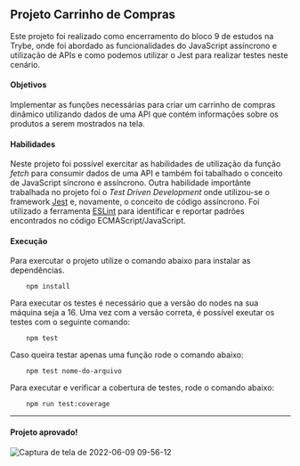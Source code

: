 ## Projeto Carrinho de Compras

Este projeto foi realizado como encerramento do bloco 9 de estudos na Trybe, onde foi abordado as funcionalidades do JavaScript assíncrono e utilização de APIs e como podemos utilizar o Jest para realizar testes neste cenário.

#### Objetivos

Implementar as funções necessárias para criar um carrinho de compras dinâmico utilizando dados de uma API que contém informações sobre os produtos a serem mostrados na tela.

#### Habilidades

Neste projeto foi possível exercitar as habilidades de utilização da função _fetch_ para consumir dados de uma API e também foi tabalhado o conceito de JavaScript síncrono e assíncrono. Outra habilidade importânte trabalhada no projeto foi o _Test Driven Development_ onde utilizou-se o framework [Jest](https://jestjs.io/pt-BR/docs/expect) e, novamente, o conceito de código assíncrono. Foi utilizado a ferramenta [ESLint](https://github.com/eslint/eslint) para identificar e reportar padrões encontrados no código ECMAScript/JavaScript.

#### Execução

Para exercutar o projeto utilize o comando abaixo para instalar as dependências.

        npm install

Para executar os testes é necessário que a versão do nodes na sua máquina seja a 16. Uma vez com a versão correta, é possível exeutar os testes com o seguinte comando:

        npm test

Caso queira testar apenas uma função rode o comando abaixo:

        npm test nome-do-arquivo

Para executar e verificar a cobertura de testes, rode o comando abaixo:

        npm run test:coverage

---

#### Projeto aprovado!

![Captura de tela de 2022-06-09 09-56-12](https://user-images.githubusercontent.com/98956659/172853032-46950c3e-1112-466c-af47-5d76f5e6ae2b.png)
